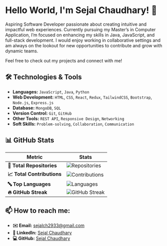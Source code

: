 # Hello World, I'm Sejal Chaudhary! 👋

Aspiring Software Developer passionate about creating intuitive and impactful web experiences. Currently pursuing my Master’s in Computer Application, I’m focused on enhancing my skills in Java, JavaScript, and full-stack development. I would enjoy working in collaborative settings and am always on the lookout for new opportunities to contribute and grow with dynamic teams.

Feel free to check out my projects and connect with me!


## 🛠️ **Technologies & Tools**

- **Languages:** `JavaScript`, `Java`, `Python`
- **Web Development:** `HTML`, `CSS`, `React`, `Redux`, `TailwindCSS`, `Bootstrap`, `Node.js`, `Express.js`
- **Database:** `MongoDB`, `SQL`
- **Version Control:** `Git`, `GitHub`
- **Other Tools:** `REST API`, `Responsive Design`, `Networking`
- **Soft Skills:** `Problem-solving`, `Collaboration`, `Communication`


## 📊 **GitHub Stats**

| **Metric**                     | **Stats**                                                                                     |
|--------------------------------|-----------------------------------------------------------------------------------------------|
| **🔢 Total Repositories**       |![Repositories](https://img.shields.io/github/repos/SejalChaudhary29?color=blue)           |
| **📈 Total Contributions**      | ![Contributions](https://github-readme-stats.vercel.app/api?username=SejalChaudhary29&count_private=true&show_icons=true&theme=default) |
| **🔤 Top Languages**            | ![Languages](https://github-readme-stats.vercel.app/api/top-langs/?username=SejalChaudhary29&layout=compact) |
| **🔥 GitHub Streak**            | ![GitHub Streak](https://github-readme-streak-stats.herokuapp.com/?user=SejalChaudhary29)     |

## 📫 **How to reach me:**

- **✉️ Email:** [sejalch2933@gmail.com](mailto:sejalch2933@gmail.com)
- **🔗 LinkedIn:** [Sejal Chaudhary](https://www.linkedin.com/in/sejalchaudhary29/)
- **💻 GitHub:** [Sejal Chaudhary](https://github.com/SejalChaudhary29)

